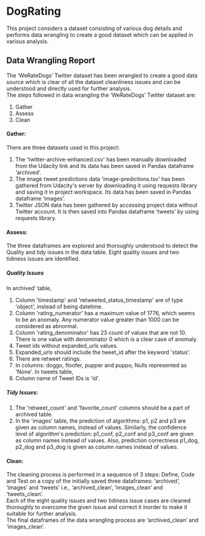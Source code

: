 # DogRating

This project considers a dataset consisting of various dog details and performs data wrangling to create a good dataset which can be applied in various analysis.<br>

## Data Wrangling Report

The ‘WeRateDogs’ Twitter dataset has been wrangled to create a good data source which is clear of all the dataset cleanliness issues and can be understood and directly used for further analysis.<br>
The steps followed in data wrangling the ‘WeRateDogs’ Twitter dataset are:<br> 
1)	Gather
2)	Assess
3)	Clean

#### Gather:
There are three datasets used in this project:<br>
1)	The 'twitter-archive-enhanced.csv' has been manually downloaded from the Udacity link and its data has been saved in Pandas dataframe ‘archived’.
2)	The image tweet predictions data 'image-predictions.tsv' has been gathered from Udacity's server by downloading it using requests library and saving it in project workspace. Its data has been saved in Pandas dataframe ‘images’.
3)	Twitter JSON data has been gathered by accessing project data without Twitter account. It is then saved into Pandas dataframe ‘tweets’ by using requests library.<br>

#### Assess:
The three dataframes are explored and thoroughly understood to detect the Quality and tidy issues in the data table. Eight quality issues and two tidiness issues are identified.<br>

##### Quality Issues
In archived' table,
1)	Column 'timestamp' and 'retweeted_status_timestamp' are of type 'object', instead of being datetime.
2)	Column 'rating_numerator' has a maximum value of 1776, which seems to be an anomaly. Any numerator value greater than 1000 can be considered as abnormal.
3)	Column 'rating_denominator' has 23 count of values that are not 10. There is one value with denominator 0 which is a clear case of anomaly.
4)	Tweet ids without expanded_urls values.
5)	Expanded_urls should include the tweet_id after the keyword 'status'.
6)	There are retweet ratings.
7)	In columns: doggo, floofer, pupper and puppo, Nulls represented as 'None'.
In tweets table,
8) Column name of Tweet IDs is 'id’.

##### Tidy Issues:
1)	The 'retweet_count' and 'favorite_count' columns should be a part of archived table.
2)	In the 'images' table, the prediction of algorithms: p1, p2 and p3 are given as column names, instead of values. Similarly, the confidence level of algorithm's prediction: p1_conf, p2_conf and p3_conf are given as column names instead of values. Also, prediction correctness p1_dog, p2_dog and p3_dog is given as column names instead of values.

#### Clean: 
The cleaning process is performed in a sequence of 3 steps: Define, Code and Test on a copy of the initially saved three dataframes: ‘archived’, ‘images’ and ‘tweets’ i.e., ‘archived_clean’, ‘images_clean’ and ‘tweets_clean’.<br>
Each of the eight quality issues and two tidiness issue cases are cleaned thoroughly to overcome the given issue and correct it inorder to make it suitable for further analysis.<br>
The final dataframes of the data wrangling process are ‘archived_clean’ and ‘images_clean’.<br>

